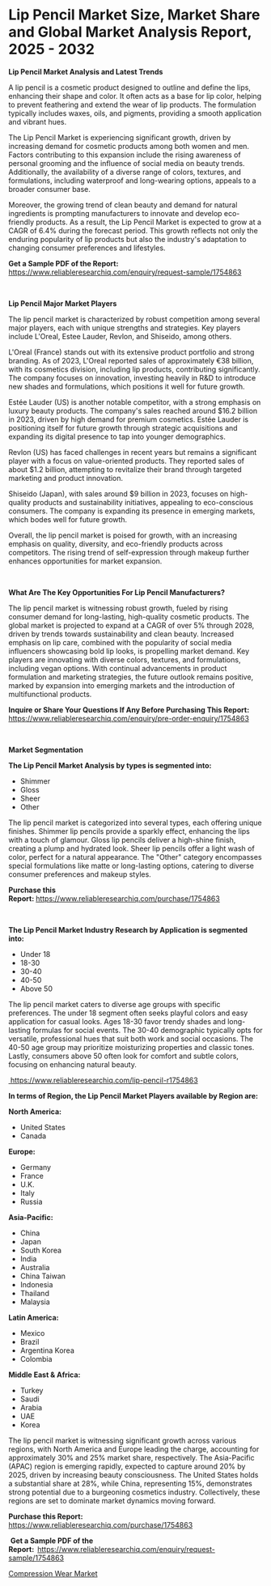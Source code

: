 <p><h1>Lip Pencil Market Size, Market Share and Global Market Analysis Report, 2025 - 2032</h1></p><p><strong>Lip Pencil Market Analysis and Latest Trends</strong></p>
<p><p>A lip pencil is a cosmetic product designed to outline and define the lips, enhancing their shape and color. It often acts as a base for lip color, helping to prevent feathering and extend the wear of lip products. The formulation typically includes waxes, oils, and pigments, providing a smooth application and vibrant hues.</p><p>The Lip Pencil Market is experiencing significant growth, driven by increasing demand for cosmetic products among both women and men. Factors contributing to this expansion include the rising awareness of personal grooming and the influence of social media on beauty trends. Additionally, the availability of a diverse range of colors, textures, and formulations, including waterproof and long-wearing options, appeals to a broader consumer base.</p><p>Moreover, the growing trend of clean beauty and demand for natural ingredients is prompting manufacturers to innovate and develop eco-friendly products. As a result, the Lip Pencil Market is expected to grow at a CAGR of 6.4% during the forecast period. This growth reflects not only the enduring popularity of lip products but also the industry's adaptation to changing consumer preferences and lifestyles.</p></p>
<p><strong>Get a Sample PDF of the Report:&nbsp;</strong> <a href="https://www.reliableresearchiq.com/enquiry/request-sample/1754863?utm_campaign=1950&utm_medium=2&utm_source=Github&utm_content=ia&utm_term=07022025&utm_id=lip-pencil">https://www.reliableresearchiq.com/enquiry/request-sample/1754863</a></p>
<p>&nbsp;</p>
<p><strong>Lip Pencil Major Market Players</strong></p>
<p><p>The lip pencil market is characterized by robust competition among several major players, each with unique strengths and strategies. Key players include L'Oreal, Estee Lauder, Revlon, and Shiseido, among others.</p><p>L'Oreal (France) stands out with its extensive product portfolio and strong branding. As of 2023, L'Oreal reported sales of approximately €38 billion, with its cosmetics division, including lip products, contributing significantly. The company focuses on innovation, investing heavily in R&D to introduce new shades and formulations, which positions it well for future growth.</p><p>Estée Lauder (US) is another notable competitor, with a strong emphasis on luxury beauty products. The company's sales reached around $16.2 billion in 2023, driven by high demand for premium cosmetics. Estée Lauder is positioning itself for future growth through strategic acquisitions and expanding its digital presence to tap into younger demographics.</p><p>Revlon (US) has faced challenges in recent years but remains a significant player with a focus on value-oriented products. They reported sales of about $1.2 billion, attempting to revitalize their brand through targeted marketing and product innovation. </p><p>Shiseido (Japan), with sales around $9 billion in 2023, focuses on high-quality products and sustainability initiatives, appealing to eco-conscious consumers. The company is expanding its presence in emerging markets, which bodes well for future growth.</p><p>Overall, the lip pencil market is poised for growth, with an increasing emphasis on quality, diversity, and eco-friendly products across competitors. The rising trend of self-expression through makeup further enhances opportunities for market expansion.</p></p>
<p>&nbsp;</p>
<p><strong>What Are The Key Opportunities For Lip Pencil Manufacturers?</strong></p>
<p><p>The lip pencil market is witnessing robust growth, fueled by rising consumer demand for long-lasting, high-quality cosmetic products. The global market is projected to expand at a CAGR of over 5% through 2028, driven by trends towards sustainability and clean beauty. Increased emphasis on lip care, combined with the popularity of social media influencers showcasing bold lip looks, is propelling market demand. Key players are innovating with diverse colors, textures, and formulations, including vegan options. With continual advancements in product formulation and marketing strategies, the future outlook remains positive, marked by expansion into emerging markets and the introduction of multifunctional products.</p></p>
<p><strong>Inquire or Share Your Questions If Any Before Purchasing This Report:</strong> <a href="https://www.reliableresearchiq.com/enquiry/pre-order-enquiry/1754863?utm_campaign=1950&utm_medium=2&utm_source=Github&utm_content=ia&utm_term=07022025&utm_id=lip-pencil">https://www.reliableresearchiq.com/enquiry/pre-order-enquiry/1754863</a></p>
<p>&nbsp;</p>
<p><strong>Market Segmentation</strong></p>
<p><strong>The Lip Pencil Market Analysis by types is segmented into:</strong></p>
<p><ul><li>Shimmer</li><li>Gloss</li><li>Sheer</li><li>Other</li></ul></p>
<p><p>The lip pencil market is categorized into several types, each offering unique finishes. Shimmer lip pencils provide a sparkly effect, enhancing the lips with a touch of glamour. Gloss lip pencils deliver a high-shine finish, creating a plump and hydrated look. Sheer lip pencils offer a light wash of color, perfect for a natural appearance. The "Other" category encompasses special formulations like matte or long-lasting options, catering to diverse consumer preferences and makeup styles.</p></p>
<p><strong>Purchase this Report:&nbsp;</strong><a href="https://www.reliableresearchiq.com/purchase/1754863?utm_campaign=1950&utm_medium=2&utm_source=Github&utm_content=ia&utm_term=07022025&utm_id=lip-pencil">https://www.reliableresearchiq.com/purchase/1754863</a></p>
<p>&nbsp;</p>
<p><strong>The Lip Pencil Market Industry Research by Application is segmented into:</strong></p>
<p><ul><li>Under 18</li><li>18-30</li><li>30-40</li><li>40-50</li><li>Above 50</li></ul></p>
<p><p>The lip pencil market caters to diverse age groups with specific preferences. The under 18 segment often seeks playful colors and easy application for casual looks. Ages 18-30 favor trendy shades and long-lasting formulas for social events. The 30-40 demographic typically opts for versatile, professional hues that suit both work and social occasions. The 40-50 age group may prioritize moisturizing properties and classic tones. Lastly, consumers above 50 often look for comfort and subtle colors, focusing on enhancing natural beauty.</p></p>
<p><a href="https://www.reliableresearchiq.com/lip-pencil-r1754863?utm_campaign=1950&utm_medium=2&utm_source=Github&utm_content=ia&utm_term=07022025&utm_id=lip-pencil">&nbsp;https://www.reliableresearchiq.com/lip-pencil-r1754863</a></p>
<p><strong>In terms of Region, the Lip Pencil Market Players available by Region are:</strong></p>
<p>
    <p> <strong> North America: </strong>
        <ul>
            <li>United States</li>
            <li>Canada</li>
        </ul>
        </p> 
    <p> <strong> Europe: </strong>
        <ul>
            <li>Germany</li>
            <li>France</li>
            <li>U.K.</li>
            <li>Italy</li>
            <li>Russia</li>
        </ul>
        </p> 
    <p> <strong> Asia-Pacific: </strong>
        <ul>
            <li>China</li>
            <li>Japan</li>
            <li>South Korea</li>
            <li>India</li>
            <li>Australia</li>
            <li>China Taiwan</li>
            <li>Indonesia</li>
            <li>Thailand</li>
            <li>Malaysia</li>
        </ul>
        </p> 
    <p> <strong> Latin America: </strong>
        <ul>
            <li>Mexico</li>
            <li>Brazil</li>
            <li>Argentina Korea</li>
            <li>Colombia</li>
        </ul>
        </p> 
    <p> <strong> Middle East & Africa: </strong>
        <ul>
            <li>Turkey</li>
            <li>Saudi</li>
            <li>Arabia</li>
            <li>UAE</li>
            <li>Korea</li>
        </ul>
    </p>
    </p>
<p><p>The lip pencil market is witnessing significant growth across various regions, with North America and Europe leading the charge, accounting for approximately 30% and 25% market share, respectively. The Asia-Pacific (APAC) region is emerging rapidly, expected to capture around 20% by 2025, driven by increasing beauty consciousness. The United States holds a substantial share at 28%, while China, representing 15%, demonstrates strong potential due to a burgeoning cosmetics industry. Collectively, these regions are set to dominate market dynamics moving forward.</p></p>
<p><strong>Purchase this Report: </strong><a href="https://www.reliableresearchiq.com/purchase/1754863?utm_campaign=1950&utm_medium=2&utm_source=Github&utm_content=ia&utm_term=07022025&utm_id=lip-pencil">https://www.reliableresearchiq.com/purchase/1754863</a></p>
<p>&nbsp;<strong>Get a Sample PDF of the Report:&nbsp;&nbsp;</strong><a href="https://www.reliableresearchiq.com/enquiry/request-sample/1754863?utm_campaign=1950&utm_medium=2&utm_source=Github&utm_content=ia&utm_term=07022025&utm_id=lip-pencil">https://www.reliableresearchiq.com/enquiry/request-sample/1754863</a></p>
<p><strong></strong></p>
<p><p><a href="https://github.com/OlenFleming68/Market-Research-Report-List-1/blob/main/compression-wear-market.md?utm_campaign=1950&utm_medium=2&utm_source=Github&utm_content=ia&utm_term=07022025&utm_id=lip-pencil">Compression Wear Market</a></p></p>